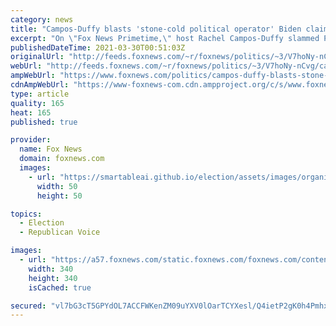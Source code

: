 ```yaml
---
category: news
title: "Campos-Duffy blasts 'stone-cold political operator' Biden claiming compassion for migrants"
excerpt: "On \"Fox News Primetime,\" host Rachel Campos-Duffy slammed President Biden for claiming the migrant border surge is due to his standing as a friendly, compassionate head of state, saying that the president is really overseeing a humanitarian catastrophe."
publishedDateTime: 2021-03-30T00:51:03Z
originalUrl: "http://feeds.foxnews.com/~r/foxnews/politics/~3/V7hoNy-nCvg/campos-duffy-blasts-stone-cold-political-operator-biden-claiming-compassion-for-migrants"
webUrl: "http://feeds.foxnews.com/~r/foxnews/politics/~3/V7hoNy-nCvg/campos-duffy-blasts-stone-cold-political-operator-biden-claiming-compassion-for-migrants"
ampWebUrl: "https://www.foxnews.com/politics/campos-duffy-blasts-stone-cold-political-operator-biden-claiming-compassion-for-migrants.amp"
cdnAmpWebUrl: "https://www-foxnews-com.cdn.ampproject.org/c/s/www.foxnews.com/politics/campos-duffy-blasts-stone-cold-political-operator-biden-claiming-compassion-for-migrants.amp"
type: article
quality: 165
heat: 165
published: true

provider:
  name: Fox News
  domain: foxnews.com
  images:
    - url: "https://smartableai.github.io/election/assets/images/organizations/foxnews.com-50x50.jpg"
      width: 50
      height: 50

topics:
  - Election
  - Republican Voice

images:
  - url: "https://a57.foxnews.com/static.foxnews.com/foxnews.com/content/uploads/2018/09/340/340/fox-news.jpg?ve=1&tl=1"
    width: 340
    height: 340
    isCached: true

secured: "vl7bG3cT5GPYdOL7ACCFWKenZM09uYXV0lOarTCYXesl/Q4ietP2gK0h4PmhxXgzDYCzDip8Z+AfrqQAmCh6+V2H8rbOwLH+SsnRgAjphWROjv2ClksWOooku06Z+jWhyDBI4rZzqyPeif/F2jvBOrFNF0nOvCCd6D8aiOmQNY5HNactJfDmORRtIITuRNRYazVkjhmb3aK88+jxH68GhIaAMyXgorQbpxYKtyq6dxBGXKn87ed4eoiW8KYmsx2cnHeb+P4jveVpGK1xf/2xClh1/8PdNdH40gIbJWmNpHhSRoifeJ+xmpgPdP1C8yTqq4G6DYLMQgIlez6ig4jVRdf/MSnDICqX+E6kY+ku6Y0=;NWrsZVoS5xokt4Qkb2mj/Q=="
---
```


